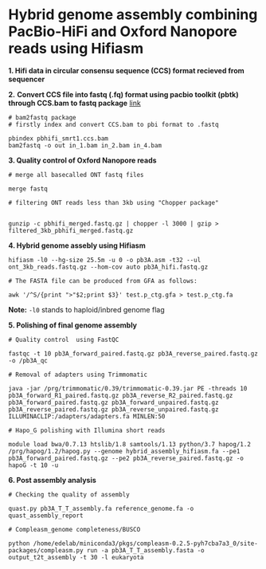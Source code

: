 # Hybrid genome assembly combining PacBio-HiFi and Oxford Nanopore reads using Hifiasm

**1. Hifi data in circular consensu sequence (CCS) format recieved from sequencer**

**2.** **Convert CCS file into fastq (.fq) format using pacbio toolkit (pbtk) through CCS.bam to fastq package** [link](https://github.com/PacificBiosciences/pbtk)

```
# bam2fastq package
# firstly index and convert CCS.bam to pbi format to .fastq

pbindex pbhifi_smrt1.ccs.bam
bam2fastq -o out in_1.bam in_2.bam in_4.bam
```
**3. Quality control of Oxford Nanopore reads**

```
# merge all basecalled ONT fastq files

merge fastq

# filtering ONT reads less than 3kb using "Chopper package"


gunzip -c pbhifi_merged.fastq.gz | chopper -l 3000 | gzip > filtered_3kb_pbhifi_merged.fastq.gz 
```

**4. Hybrid genome assebly using Hifiasm**
```
hifiasm -l0 --hg-size 25.5m -u 0 -o pb3A.asm -t32 --ul ont_3kb_reads.fastq.gz --hom-cov auto pb3A_hifi.fastq.gz  

# The FASTA file can be produced from GFA as follows:

awk '/^S/{print ">"$2;print $3}' test.p_ctg.gfa > test.p_ctg.fa
```
**Note:**  ```-l0```  stands to haploid/inbred genome flag


**5. Polishing of final genome assembly**
```
# Quality control  using FastQC 

fastqc -t 10 pb3A_forward_paired.fastq.gz pb3A_reverse_paired.fastq.gz  -o /pb3A_qc

# Removal of adapters using Trimmomatic

java -jar /prg/trimmomatic/0.39/trimmomatic-0.39.jar PE -threads 10 pb3A_forward_R1_paired.fastq.gz pb3A_reverse_R2_paired.fastq.gz pb3A_forward_paired.fastq.gz pb3A_forward_unpaired.fastq.gz pb3A_reverse_paired.fastq.gz pb3A_reverse_unpaired.fastq.gz ILLUMINACLIP:/adapters/adapters.fa MINLEN:50 

# Hapo_G polishing with Illumina short reads

module load bwa/0.7.13 htslib/1.8 samtools/1.13 python/3.7 hapog/1.2
/prg/hapog/1.2/hapog.py --genome hybrid_assembly_hifiasm.fa --pe1 pb3A_forward_paired.fastq.gz --pe2 pb3A_reverse_paired.fastq.gz -o hapoG -t 10 -u
```
**6. Post assembly analysis**

```
# Checking the quality of assembly

quast.py pb3A_T_T_assembly.fa reference_genome.fa -o quast_assembly_report

# Compleasm_genome completeness/BUSCO

python /home/edelab/miniconda3/pkgs/compleasm-0.2.5-pyh7cba7a3_0/site-packages/compleasm.py run -a pb3A_T_T_assembly.fasta -o output_t2t_assembly -t 30 -l eukaryota  
```
